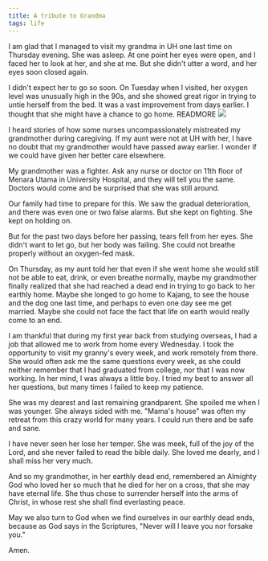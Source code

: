 ```yaml
---
title: A tribute to Grandma
tags: life
---
```


I am glad that I managed to visit my grandma in UH one last time on Thursday evening. She was asleep. At one point her eyes were open, and I faced her to look at her, and she at me. But she didn't utter a word, and her eyes soon closed again.

I didn't expect her to go so soon. On Tuesday when I visited, her oxygen level was unusually high in the 90s, and she showed great rigor in trying to untie herself from the bed. It was a vast improvement from days earlier. I thought that she might have a chance to go home.
READMORE
<img src="/images/mama-and-i.jpg" class="image-centered" />

I heard stories of how some nurses uncompassionately mistreated my grandmother during caregiving. If my aunt were not at UH with her, I have no doubt that my grandmother would have passed away earlier. I wonder if we could have given her better care elsewhere.

My grandmother was a fighter. Ask any nurse or doctor on 11th floor of Menara Utama in University Hospital, and they will tell you the same. Doctors would come and be surprised that she was still around.

Our family had time to prepare for this. We saw the gradual deterioration, and there was even one or two false alarms. But she kept on fighting. She kept on holding on.

But for the past two days before her passing, tears fell from her eyes. She didn't want to let go, but her body was failing. She could not breathe properly without an oxygen-fed mask.

On Thursday, as my aunt told her that even if she went home she would still not be able to eat, drink, or even breathe normally, maybe my grandmother finally realized that she had reached a dead end in trying to go back to her earthly home. Maybe she longed to go home to Kajang, to see the house and the dog one last time, and perhaps to even one day see me get married. Maybe she could not face the fact that life on earth would really come to an end.

I am thankful that during my first year back from studying overseas, I had a job that allowed me to work from home every Wednesday. I took the opportunity to visit my granny's every week, and work remotely from there. She would often ask me the same questions every week, as she could neither remember that I had graduated from college, nor that I was now working. In her mind, I was always a little boy. I tried my best to answer all her questions, but many times I failed to keep my patience.

She was my dearest and last remaining grandparent. She spoiled me when I was younger. She always sided with me. "Mama's house" was often my retreat from this crazy world for many years. I could run there and be safe and sane.

I have never seen her lose her temper. She was meek, full of the joy of the Lord, and she never failed to read the bible daily. She loved me dearly, and I shall miss her very much.

And so my grandmother, in her earthly dead end, remembered an Almighty God who loved her so much that he died for her on a cross, that she may have eternal life. She thus chose to surrender herself into the arms of Christ, in whose rest she shall find everlasting peace.

May we also turn to God when we find ourselves in our earthly dead ends, because as God says in the Scriptures, "Never will I leave you nor forsake you."

Amen.
